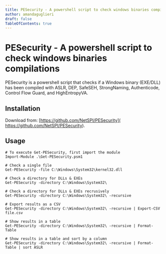 ```yaml
---
title: PESecurity - A powershell script to check windows binaries compilations
author: amandaguglieri
draft: false
TableOfContents: true
---
```


# PESecurity - A powershell script to check windows binaries compilations

PESecurity is a powershell script that checks if a Windows binary (EXE/DLL) has been compiled with ASLR, DEP, SafeSEH, StrongNaming, Authenticode, Control Flow Guard, and HighEntropyVA.

## Installation

Download from:  [https://github.com/NetSPI/PESecurity]( https://github.com/NetSPI/PESecurity).

## Usage 


```
# To execute Get-PESecurity, first import the module
Import-Module .\Get-PESecurity.psm1

# Check a single file
Get-PESecurity -file C:\Windows\System32\kernel32.dll

# Check a directory for DLLs & EXEs
Get-PESecurity -directory C:\Windows\System32\

# Check a directory for DLLs & EXEs recrusively
Get-PESecurity -directory C:\Windows\System32\ -recursive

# Export results as a CSV
Get-PESecurity -directory C:\Windows\System32\ -recursive | Export-CSV file.csv

# Show results in a table
Get-PESecurity -directory C:\Windows\System32\ -recursive | Format-Table

# Show results in a table and sort by a column
Get-PESecurity -directory C:\Windows\System32\ -recursive | Format-Table | sort ASLR
```

